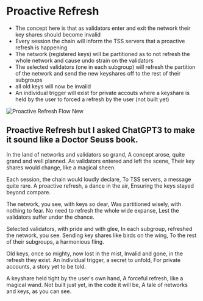 
# Proactive Refresh

- The concept here is that as validators enter and exit the network their key shares should become invalid
- Every session the chain will inform the TSS servers that a proactive refresh is happening
- The network (registered keys) will be partitioned as to not refresh the whole network and cause undo strain on the validators 
- The selected validators (one in each subgroup) will refresh the partition of the network and send the new keyshares off to the rest of their subgroups
- all old keys will now be invalid
- An individual trigger will exist for private accouts where a keyshare is held by the user to forced a refresh by the user (not built yet)

![Proactive Refresh Flow New](/sequenceDiagrams/proactiveRefresh.svg)



## Proactive Refresh but I asked ChatGPT3 to make it sound like a Doctor Seuss book.

In the land of networks and validators so grand,
A concept arose, quite grand and well planned.
As validators entered and left the scene,
Their key shares would change, like a magical sheen.

Each session, the chain would loudly declare,
To TSS servers, a message quite rare.
A proactive refresh, a dance in the air,
Ensuring the keys stayed beyond compare.

The network, you see, with keys so dear,
Was partitioned wisely, with nothing to fear.
No need to refresh the whole wide expanse,
Lest the validators suffer under the chance.

Selected validators, with pride and with glee,
In each subgroup, refreshed the network, you see.
Sending key shares like birds on the wing,
To the rest of their subgroups, a harmonious fling.

Old keys, once so mighty, now lost in the mist,
Invalid and gone, in the refresh they exist.
An individual trigger, a secret to unfold,
For private accounts, a story yet to be told.

A keyshare held tight by the user's own hand,
A forceful refresh, like a magical wand.
Not built just yet, in the code it will be,
A tale of networks and keys, as you can see.
